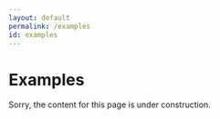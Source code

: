 ```yaml
---
layout: default
permalink: /examples
id: examples
---
```


# Examples

Sorry, the content for this page is under construction.
